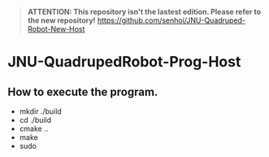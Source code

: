 > **ATTENTION: This repository isn't the lastest edition. Please refer to the new repository!**
> https://github.com/senhoi/JNU-Quadruped-Robot-New-Host

# JNU-QuadrupedRobot-Prog-Host

## How to execute the program.
* mkdir ./build
* cd ./build
* cmake ..
* make
* sudo 
